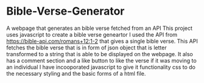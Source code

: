 # Bible-Verse-Generator
A webpage that generates an bible verse fetched from an API
This project uses javascript to create a bible verse geneartor
I used the API from https://bible-api.com/romans+12:1-2 that gives a single bible verse.
This API  fetches the bible verse that is in form of json object that is letter transformed to a string that is able to be displayed on the webpage. 
It also has a comment section and a like button to like the verse if it was moving to an individual
I have incooporated javascript to give it functionality css to do the necessary styling and the basic forms of a html file.
